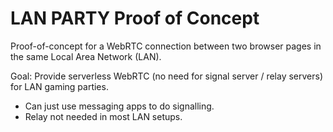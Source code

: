 # LAN PARTY Proof of Concept

Proof-of-concept for a WebRTC connection between two browser pages in the same Local Area Network (LAN).

Goal: Provide serverless WebRTC (no need for signal server / relay servers) for LAN gaming parties.

- Can just use messaging apps to do signalling.
- Relay not needed in most LAN setups.